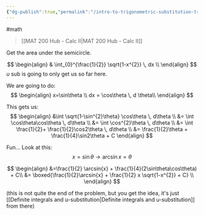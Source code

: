 ```yaml
---
{"dg-publish":true,"permalink":"/intro-to-trigonometric-substitution-trig-functions-appearing-in-non-trig-integrals/","dgHomeLink":true,"dgPassFrontmatter":false,"dgShowLocalGraph":true}
---
```


#math 
> [[MAT 200 Hub - Calc II|MAT 200 Hub - Calc II]]

<style>
.container {font-family: sans-serif; text-align: center;}
.button-wrapper button {z-index: 1;height: 40px; width: 100px; margin: 10px;padding: 5px;}
.excalidraw .App-menu_top .buttonList { display: flex;}
.excalidraw-wrapper { height: 800px; margin: 50px; position: relative;}
:root[dir="ltr"] .excalidraw .layer-ui__wrapper .zen-mode-transition.App-menu_bottom--transition-left {transform: none;}
</style><script src="https://unpkg.com/react@17/umd/react.production.min.js"></script><script src="https://unpkg.com/react-dom@17/umd/react-dom.production.min.js"></script><script type="text/javascript" src="https://unpkg.com/@excalidraw/excalidraw@0.12.0/dist/excalidraw.production.min.js"></script><div id="UNDF_2023-01-17_1313.23.excalidraw.md1"></div><script>(function(){const InitialData={"type":"excalidraw","version":2,"source":"https://excalidraw.com","elements":[{"id":"wzIeo5nHNfBTtT8qcH1D2","type":"arrow","x":-67.20001220703125,"y":98.55626678466797,"width":0,"height":262.4000244140625,"angle":0,"strokeColor":"#000000","backgroundColor":"transparent","fillStyle":"hachure","strokeWidth":1,"strokeStyle":"solid","roughness":1,"opacity":100,"groupIds":[],"strokeSharpness":"round","seed":1922895102,"version":102,"versionNonce":932180094,"isDeleted":false,"boundElements":null,"updated":1673990103919,"link":null,"locked":false,"points":[[0,0],[0,-262.4000244140625]],"lastCommittedPoint":null,"startBinding":null,"endBinding":null,"startArrowhead":null,"endArrowhead":"arrow"},{"type":"arrow","version":442,"versionNonce":1040440930,"isDeleted":false,"id":"BJx_1qL9-kfsKYegrt5EZ","fillStyle":"hachure","strokeWidth":1,"strokeStyle":"solid","roughness":1,"opacity":100,"angle":0,"x":-204.40002441406256,"y":-24.64377593994141,"strokeColor":"#000000","backgroundColor":"transparent","width":279.60003662109375,"height":0,"seed":2090450402,"groupIds":[],"strokeSharpness":"round","boundElements":[],"updated":1673990103920,"link":null,"locked":false,"startBinding":null,"endBinding":null,"lastCommittedPoint":null,"startArrowhead":null,"endArrowhead":"arrow","points":[[0,0],[279.60003662109375,0]]},{"id":"jly9V2fzQ3CYQENdO66by","type":"line","x":-170.39996337890625,"y":-26.243751525878906,"width":208,"height":76,"angle":0,"strokeColor":"#000000","backgroundColor":"#868e96","fillStyle":"hachure","strokeWidth":1,"strokeStyle":"solid","roughness":1,"opacity":100,"groupIds":[],"strokeSharpness":"round","seed":1970576958,"version":297,"versionNonce":1326881086,"isDeleted":false,"boundElements":null,"updated":1673990103920,"link":null,"locked":false,"points":[[0,0],[43.199951171875,-51.20001220703125],[104,-73.60000610351562],[173.5999755859375,-52],[208,2.399993896484375]],"lastCommittedPoint":[208,2.399993896484375],"startBinding":null,"endBinding":null,"startArrowhead":null,"endArrowhead":null},{"id":"dr4MvqhnbMBxw83tVwglZ","type":"line","x":-27.20001220703125,"y":-91.6437759399414,"width":0,"height":65.60000610351562,"angle":0,"strokeColor":"#000000","backgroundColor":"#868e96","fillStyle":"hachure","strokeWidth":1,"strokeStyle":"solid","roughness":1,"opacity":100,"groupIds":[],"strokeSharpness":"sharp","seed":1705820542,"version":66,"versionNonce":1190172002,"isDeleted":false,"boundElements":null,"updated":1673990112325,"link":null,"locked":false,"points":[[0,0],[0,65.60000610351562]],"lastCommittedPoint":[0,65.60000610351562],"startBinding":null,"endBinding":null,"startArrowhead":null,"endArrowhead":null},{"id":"IjQRhavm","type":"image","x":-35.5,"y":-133.0875015258789,"width":101,"height":24,"angle":0,"strokeColor":"#000000","backgroundColor":"transparent","fillStyle":"hachure","strokeWidth":1,"strokeStyle":"solid","roughness":1,"opacity":100,"strokeSharpness":"sharp","seed":73425,"version":43,"versionNonce":57063486,"updated":1673990130685,"isDeleted":false,"groupIds":[],"boundElements":[],"link":null,"locked":false,"fileId":"d6308fb4da79baa30768deea657d7674af29801e","scale":[1,1]},{"id":"0Kfari1Q","type":"text","x":-41,"y":-19.24378204345703,"width":31,"height":25,"angle":0,"strokeColor":"#000000","backgroundColor":"#868e96","fillStyle":"hachure","strokeWidth":1,"strokeStyle":"solid","roughness":1,"opacity":100,"groupIds":[],"strokeSharpness":"sharp","seed":401096894,"version":50,"versionNonce":2003212258,"isDeleted":false,"boundElements":null,"updated":1673990141502,"link":null,"locked":false,"text":"1/2","rawText":"1/2","fontSize":20,"fontFamily":1,"textAlign":"left","verticalAlign":"top","baseline":18,"containerId":null,"originalText":"1/2"},{"id":"z0VZqJ0DYwvIdP11IylAO","type":"rectangle","x":-68,"y":-98.8437271118164,"width":41.60003662109375,"height":79.199951171875,"angle":0,"strokeColor":"#000000","backgroundColor":"#868e96","fillStyle":"hachure","strokeWidth":0.5,"strokeStyle":"solid","roughness":1,"opacity":30,"groupIds":[],"strokeSharpness":"sharp","seed":944589730,"version":91,"versionNonce":615721726,"isDeleted":false,"boundElements":null,"updated":1673990157833,"link":null,"locked":false}],"appState":{"theme":"light","viewBackgroundColor":"#ffffff","currentItemStrokeColor":"#000000","currentItemBackgroundColor":"#868e96","currentItemFillStyle":"hachure","currentItemStrokeWidth":0.5,"currentItemStrokeStyle":"solid","currentItemRoughness":1,"currentItemOpacity":30,"currentItemFontFamily":1,"currentItemFontSize":20,"currentItemTextAlign":"left","currentItemStrokeSharpness":"sharp","currentItemStartArrowhead":null,"currentItemEndArrowhead":"arrow","currentItemLinearStrokeSharpness":"sharp","gridSize":null,"colorPalette":{}},"files":{}};InitialData.scrollToContent=true;App=()=>{const e=React.useRef(null),t=React.useRef(null),[n,i]=React.useState({width:void 0,height:void 0});return React.useEffect(()=>{i({width:t.current.getBoundingClientRect().width,height:t.current.getBoundingClientRect().height});const e=()=>{i({width:t.current.getBoundingClientRect().width,height:t.current.getBoundingClientRect().height})};return window.addEventListener("resize",e),()=>window.removeEventListener("resize",e)},[t]),React.createElement(React.Fragment,null,React.createElement("div",{className:"excalidraw-wrapper",ref:t},React.createElement(ExcalidrawLib.Excalidraw,{ref:e,width:n.width,height:n.height,initialData:InitialData,viewModeEnabled:!0,zenModeEnabled:!0,gridModeEnabled:!1})))},excalidrawWrapper=document.getElementById("UNDF_2023-01-17_1313.23.excalidraw.md1");ReactDOM.render(React.createElement(App),excalidrawWrapper);})();</script>
Get the area under the semicircle.

$$
\begin{align}
& \int_{0}^{\frac{1}{2}} \sqrt{1-x^{2}} \,  dx \\
\end{align}
$$
$u$ sub is going to only get us so far here.

We are going to do:
$$
\begin{align}
x=\sin\theta \\
dx = \cos\theta \, d \theta\\
\end{align}
$$

This gets us:
$$
\begin{align}
&\int \sqrt{1-\sin^{2}\theta} \cos\theta \, d\theta \\
&= \int \cos\theta\cos\theta \, d\theta \\
&= \int \cos^{2}\theta \, d\theta \\
&= \int \frac{1}{2}+ \frac{1}{2}\cos2\theta \, d\theta \\
&= \frac{1}{2}\theta + \frac{1}{4}\sin2\theta + C
\end{align}
$$

Fun... Look at this:
$$
x=\sin\theta \rightarrow \arcsin x = \theta
$$

$$
\begin{align}
&=\frac{1}{2} \arcsin{x} + \frac{1}{4}(2\sin\theta\cos\theta) + C\\
&= \boxed{\frac{1}{2}\arcsin{x} + \frac{1}{2} x \sqrt{1-x^{2}} + C} \\
\end{align}
$$

(this is not quite the end of the problem, but you get the idea, it's just [[Definite integrals and u-substitution|Definite integrals and u-substitution]] from there)